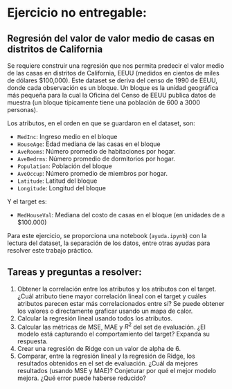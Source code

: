 # Ejercicio no entregable:
## Regresión del valor de valor medio de casas en distritos de California

Se requiere construir una regresión que nos permita predecir el valor medio de las casas en distritos de California, 
EEUU (medidos en cientos de miles de dólares $100,000). Este dataset se deriva del censo de 1990 de EEUU, donde cada 
observación es un bloque. Un bloque es la unidad geográfica más pequeña para la cual la Oficina del Censo de EEUU 
publica datos de muestra (un bloque típicamente tiene una población de 600 a 3000 personas).

Los atributos, en el orden en que se guardaron en el dataset, son:

- `MedInc`: Ingreso medio en el bloque
- `HouseAge`: Edad mediana de las casas en el bloque
- `AveRooms`: Número promedio de habitaciones por hogar.
- `AveBedrms`: Número promedio de dormitorios por hogar.
- `Population`: Población del bloque
- `AveOccup`: Número promedio de miembros por hogar.
- `Latitude`: Latitud del bloque
- `Longitude`: Longitud del bloque

Y el target es:

- `MedHouseVal`: Mediana del costo de casas en el bloque (en unidades de a $100.000)

Para este ejercicio, se proporciona una notebook (`ayuda.ipynb`) con la lectura del dataset, la separación de los datos, entre 
otras ayudas para resolver este trabajo práctico.

## Tareas y preguntas a resolver:

1. Obtener la correlación entre los atributos y los atributos con el target. ¿Cuál atributo tiene mayor correlación 
lineal con el target y cuáles atributos parecen estar más correlacionados entre sí? Se puede obtener los valores o 
directamente graficar usando un mapa de calor.
2. Calcular la regresión lineal usando todos los atributos.
3. Calcular las métricas de MSE, MAE y $R^2$ del set de evaluación. ¿El modelo está capturando el comportamiento del 
target? Expanda su respuesta.
4. Crear una regresión de Ridge con un valor de alpha de 6.
5. Comparar, entre la regresión lineal y la regresión de Ridge, los resultados obtenidos en el set de evaluación. 
¿Cuál da mejores resultados (usando MSE y MAE)? Conjeturar por qué el mejor modelo mejora. ¿Qué error puede haberse 
reducido?

